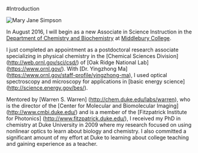 #Introduction

![Mary Jane Simpson](../images/portrait.jpg)

In August 2016, I will begin as a new Associate in Science Instruction in the [Department of Chemistry and Biochemistry](http://www.middlebury.edu/academics/chem) at [Middlebury College](http://www.middlebury.edu).

I just completed an appointment as a postdoctoral research associate specializing in physical chemistry in the [Chemical Sciences Division] (http://web.ornl.gov/sci/csd/) of [Oak Ridge National Lab] (https://www.ornl.gov/). With [Dr. Yingzhong Ma] (https://www.ornl.gov/staff-profile/yingzhong-ma), I used optical spectroscopy and microscopy for applications in [basic energy science] (http://science.energy.gov/bes/).

Mentored by [Warren S. Warren] (http://chem.duke.edu/labs/warren), who is the director of the [Center for Molecular and Biomolecular Imaging] (http://www.cmbi.duke.edu/) and is a member of the [Fitzpatrick Institute for Photonics] (http://www.fitzpatrick.duke.edu/), I received my PhD in chemistry at Duke University in 2009 where my research focused on using nonlinear optics to learn about biology and chemistry. I also committed a significant amount of my effort at Duke to learning about college teaching and gaining experience as a teacher. 
